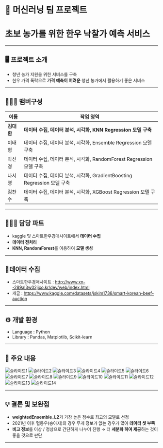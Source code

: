 # 🚩 머신러닝 팀 프로젝트
# **초보 농가를 위한 한우 낙찰가 예측 서비스**
----------------------------------------------------------

## 🖥️ 프로젝트 소개
-  청년 농가 지원을 위한 서비스를 구축
- 한우 가격 폭락으로 **가격 예측이 어려운** 청년 농가에서 활용하기 좋은 서비스
----------------------------------------------------------

## 🧑‍🤝‍🧑 맴버구성

| 이름 | 작업 영역 | 
|---|---|
| **김대환**  | **데이터 수집, 데이터 분석, 시각화, KNN Regression 모델 구축** |
| 이태형  | 데이터 수집, 데이터 분석, 시각화, Ensemble Regression 모델 구축 |
| 박선경  | 데이터 수집, 데이터 분석, 시각화, RandomForest Regression 모델 구축 | 
| 나서영  | 데이터 수집, 데이터 분석, 시각화, GradientBoosting Regression 모델 구축 | 
| 김찬수  | 데이터 수집, 데이터 분석, 시각화, XGBoost Regression 모델 구축 | 

----------------------------------------------------------

## 👨🏻‍💻 담당 파트

- kaggle 및 스마트한우경매사이트에서 **데이터 수집**
- **데이터 전처리**
- **KNN, RandomForest**를 이용하여 **모델 생성**
----------------------------------------------------------

## 📂데이터 수집
- 스마트한우경매사이트 : http://www.xn--289al3w02jixo.kr/dev/web/index.html 
- 캐글 : https://www.kaggle.com/datasets/jskim1738/smart-korean-beef-auction

----------------------------------------------------------

## ⚙️ 개발 환경
- Language : Python
- Library : Pandas, Matplotlib, Scikit-learn

----------------------------------------------------------
## 📌 주요 내용
![슬라이드1](https://github.com/mansa97/KDT-4/assets/64315458/5afdf4d8-03e0-4ff5-b630-ff7437ffd952)
![슬라이드2](https://github.com/mansa97/KDT-4/assets/64315458/a8ce6a60-c2ff-42e6-8c1e-31b10d46c55b)
![슬라이드3](https://github.com/mansa97/KDT-4/assets/64315458/a1b44915-70f6-4293-883d-deb1d3284770)
![슬라이드4](https://github.com/mansa97/KDT-4/assets/64315458/6308d561-c1da-4c5d-ad6e-ad9af190df78)
![슬라이드5](https://github.com/mansa97/KDT-4/assets/64315458/c74bb216-28c5-4199-8bca-7f39c5b80f39)
![슬라이드6](https://github.com/mansa97/KDT-4/assets/64315458/5184e73e-3e03-442d-9f51-d05044f957fd)
![슬라이드7](https://github.com/mansa97/KDT-4/assets/64315458/bb10146a-482a-41ac-8c19-61653de63057)
![슬라이드8](https://github.com/mansa97/KDT-4/assets/64315458/4cd7e17b-40f3-471e-a9a8-fdbf8ce7ea34)
![슬라이드9](https://github.com/mansa97/KDT-4/assets/64315458/e248d4c6-3382-4db1-a698-ac7b60df8057)
![슬라이드10](https://github.com/mansa97/KDT-4/assets/64315458/683366e8-4925-461e-a573-51e2e0c24247)
![슬라이드11](https://github.com/mansa97/KDT-4/assets/64315458/6f45225c-b634-4c65-8829-aeb41e98c560)
![슬라이드12](https://github.com/mansa97/KDT-4/assets/64315458/038093df-bece-4c7b-8d18-d2ab28bd3d63)
![슬라이드13](https://github.com/mansa97/KDT-4/assets/64315458/915cb712-0dfa-4c53-8d27-52ec073b9860)
![슬라이드14](https://github.com/mansa97/KDT-4/assets/64315458/2fdca6df-79a1-4bb2-a343-e51ce7a94230)

----------------------------------------------------------

## 💡 결론 및 보완점

- **weightedEnsemble_L2**가 가장 높은 점수로 최고의 모델로 선정
- 2021년 이후 혈통우(송아지)의 경우 무게 정보가 없는 경우가 많아 **데이터 셋 부족**
- **비고 정보**를 이상 / 정상으로 간단하게 나누어 진행 → 더 **세분화 하여 제공**하는 것이 좋을 것으로 판단

----------------------------------------------------------











